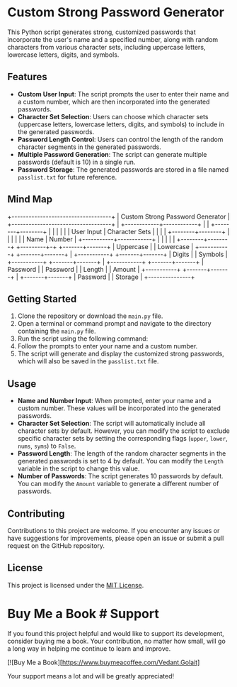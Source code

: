 # Custom Strong Password Generator

This Python script generates strong, customized passwords that incorporate the user's name and a specified number, along with random characters from various character sets, including uppercase letters, lowercase letters, digits, and symbols.

## Features

- **Custom User Input**: The script prompts the user to enter their name and a custom number, which are then incorporated into the generated passwords.
- **Character Set Selection**: Users can choose which character sets (uppercase letters, lowercase letters, digits, and symbols) to include in the generated passwords.
- **Password Length Control**: Users can control the length of the random character segments in the generated passwords.
- **Multiple Password Generation**: The script can generate multiple passwords (default is 10) in a single run.
- **Password Storage**: The generated passwords are stored in a file named `passlist.txt` for future reference.

## Mind Map

+-----------------------------------+
|    Custom Strong Password Generator    |
+-----------------------------------+
             |
+------------+------------+
|                         |
+--------+--------+       |
|        |        |       |
| User Input      | Character Sets
|        |        |       |
+--------+--------+       |
|        |        |       |
| Name   | Number |       +-----------+------------+
|        |        |                  |            |
+--------+--------+        +---------+-+  +-------+-------+
                           | Uppercase |  | Lowercase    |
                           +-----------+  +-------+-------+
                                               |
                           +-----------+  +-------+-------+
                           | Digits    |  | Symbols      |
                           +-----------+  +-------+-------+
                                               |
                           +-----------+  +-------+-------+
                           | Password  |  | Password     |
                           | Length    |  | Amount       |
                           +-----------+  +-------+-------+
                                               |
                                       +-------+-------+
                                       | Password      |
                                       | Storage       |
                                       +---------------+

## Getting Started

1. Clone the repository or download the `main.py` file.
2. Open a terminal or command prompt and navigate to the directory containing the `main.py` file.
3. Run the script using the following command:
4. Follow the prompts to enter your name and a custom number.
5. The script will generate and display the customized strong passwords, which will also be saved in the `passlist.txt` file.

## Usage

- **Name and Number Input**: When prompted, enter your name and a custom number. These values will be incorporated into the generated passwords.
- **Character Set Selection**: The script will automatically include all character sets by default. However, you can modify the script to exclude specific character sets by setting the corresponding flags (`upper`, `lower`, `nums`, `syms`) to `False`.
- **Password Length**: The length of the random character segments in the generated passwords is set to 4 by default. You can modify the `Length` variable in the script to change this value.
- **Number of Passwords**: The script generates 10 passwords by default. You can modify the `Amount` variable to generate a different number of passwords.

## Contributing

Contributions to this project are welcome. If you encounter any issues or have suggestions for improvements, please open an issue or submit a pull request on the GitHub repository.

## License

This project is licensed under the [MIT License](LICENSE).

# Buy Me a Book # Support

If you found this project helpful and would like to support its development, consider buying me a book. Your contribution, no matter how small, will go a long way in helping me continue to learn and improve.

[![Buy Me a Book][https://www.buymeacoffee.com/Vedant.Golait]

Your support means a lot and will be greatly appreciated!
